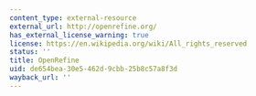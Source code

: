 ```yaml
---
content_type: external-resource
external_url: http://openrefine.org/
has_external_license_warning: true
license: https://en.wikipedia.org/wiki/All_rights_reserved
status: ''
title: OpenRefine
uid: de654bea-30e5-462d-9cbb-25b8c57a8f3d
wayback_url: ''
---
```

